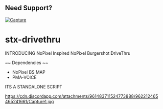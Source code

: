 ## Need Support?
[![Capture](https://user-images.githubusercontent.com/99145322/211388123-1abaf639-1226-4d8a-9656-6361bd56380c.PNG)](https://discord.gg/GpAQyWPYvn)

# stx-drivethru
INTRODUCING NoPixel Inspired NoPixel Burgershot DriveThru

~~ Dependencies ~~
- NoPixel BS MAP
- PMA-VOICE

ITS A STANDALONE SCRIPT 


https://cdn.discordapp.com/attachments/961483711524773888/962212465465241661/Capture1.jpg

